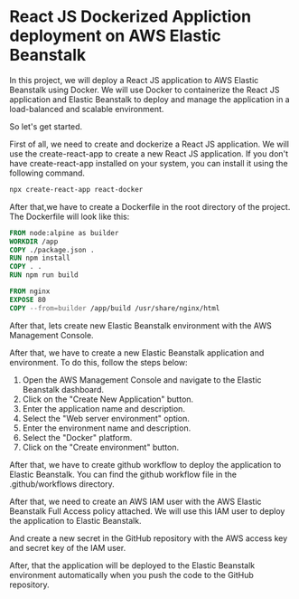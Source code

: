 # React JS Dockerized Appliction deployment on AWS Elastic Beanstalk

In this project, we will deploy a React JS application to AWS Elastic Beanstalk using Docker. We will use Docker to containerize the React JS application and Elastic Beanstalk to deploy and manage the application in a load-balanced and scalable environment.


So let's get started.

First of all, we need to create and dockerize a React JS application. We will use the create-react-app to create a new React JS application. If you don't have create-react-app installed on your system, you can install it using the following command.

```bash
npx create-react-app react-docker
```

After that,we have to create a Dockerfile in the root directory of the project. The Dockerfile will look like this:

```Dockerfile
FROM node:alpine as builder
WORKDIR /app
COPY ./package.json .
RUN npm install
COPY . .
RUN npm run build

FROM nginx
EXPOSE 80
COPY --from=builder /app/build /usr/share/nginx/html
```

After that, lets create new Elastic Beanstalk environment with the
AWS Management Console.

After that, we have to create a new Elastic Beanstalk application and environment. To do this, follow the steps below:

1. Open the AWS Management Console and navigate to the Elastic Beanstalk dashboard.
2. Click on the "Create New Application" button.
3. Enter the application name and description.
5. Select the "Web server environment" option.
6. Enter the environment name and description.
7. Select the "Docker" platform.
8. Click on the "Create environment" button.

After that, we have to create github workflow to deploy the application to Elastic Beanstalk.
You can find the github workflow file in the .github/workflows directory.

After that, we need to create an AWS IAM user with the AWS Elastic Beanstalk Full Access policy attached. We will use this IAM user to deploy the application to Elastic Beanstalk.

And create a new secret in the GitHub repository with the AWS access key and secret key of the IAM user.

After, that the application will be deployed to the Elastic Beanstalk environment automatically when you push the code to the GitHub repository.
